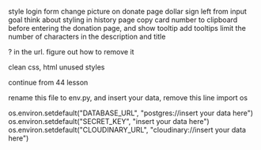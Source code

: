style login form
change picture on donate page
dollar sign left from input goal
think about styling in history page
copy card number to clipboard before entering the donation page, and show tooltip
add tooltips
limit the number of characters in the description and title

? in the url. figure out how to remove it

clean css, html unused styles


continue from 44 lesson

rename this file to env.py, and insert your data, remove this line
import os

os.environ.setdefault("DATABASE_URL", "postgres://insert your data here")
os.environ.setdefault("SECRET_KEY", "insert your data here")
os.environ.setdefault("CLOUDINARY_URL", "cloudinary://insert your data here")
